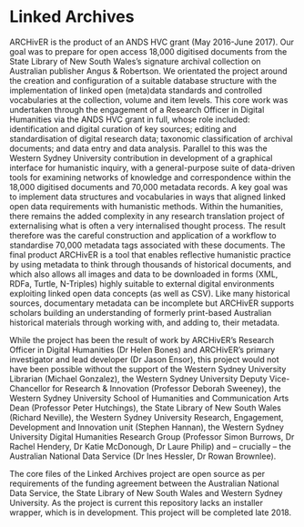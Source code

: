 # Linked Archives

ARCHivER is the product of an ANDS HVC grant (May 2016-June 2017). Our goal was to prepare for open access 18,000 digitised documents from the State Library of New South Wales’s signature archival collection on Australian publisher Angus & Robertson. We orientated the project around the creation and configuration of a suitable database structure with the implementation of linked open (meta)data standards and controlled vocabularies at the collection, volume and item levels. This core work was undertaken through the engagement of a Research Officer in Digital Humanities via the ANDS HVC grant in full, whose role included: identification and digital curation of key sources; editing and standardisation of digital research data; taxonomic classification of archival documents; and data entry and data analysis. Parallel to this was the Western Sydney University contribution in development of a graphical interface for humanistic inquiry, with a general-purpose suite of data-driven tools for examining networks of knowledge and correspondence within the 18,000 digitised documents and 70,000 metadata records. A key goal was to implement data structures and vocabularies in ways that aligned linked open data requirements with humanistic methods. Within the humanities, there remains the added complexity in any research translation project of externalising what is often a very internalised thought process. The result therefore was the careful construction and application of a workflow to standardise 70,000 metadata tags associated with these documents. The final product ARCHivER is a tool that enables reflective humanistic practice by using metadata to think through thousands of historical documents, and which also allows all images and data to be downloaded in forms (XML, RDFa, Turtle, N-Triples) highly suitable to external digital environments exploiting linked open data concepts (as well as CSV). Like many historical sources, documentary metadata can be incomplete but ARCHivER supports scholars building an understanding of formerly print-based Australian historical materials through working with, and adding to, their metadata.

While the project has been the result of work by ARCHivER’s Research Officer in Digital Humanities (Dr Helen Bones) and ARCHivER’s primary investigator and lead developer (Dr Jason Ensor), this project would not have been possible without the support of the Western Sydney University Librarian (Michael Gonzalez), the Western Sydney University Deputy Vice-Chancellor for Research & Innovation (Professor Deborah Sweeney), the Western Sydney University School of Humanities and Communication Arts Dean (Professor Peter Hutchings), the State Library of New South Wales (Richard Neville), the Western Sydney University Research, Engagement, Development and Innovation unit (Stephen Hannan), the Western Sydney University Digital Humanities Research Group (Professor Simon Burrows, Dr Rachel Hendery, Dr Katie McDonough, Dr Laure Philip) and – crucially – the Australian National Data Service (Dr Ines Hessler, Dr Rowan Brownlee).

The core files of the Linked Archives project are open source as per requirements of the funding agreement between the Australian National Data Service, the State Library of New South Wales and Western Sydney University. As the project is current this repository lacks an installer wrapper, which is in development. This project will be completed late 2018.


